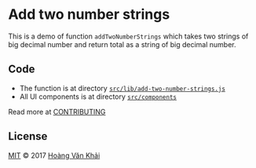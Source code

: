 # Add two number strings

This is a demo of function `addTwoNumberStrings` which takes two strings of big decimal number and return total as a string of big decimal number.

## Code

* The function is at directory [`src/lib/add-two-number-strings.js`](./src/lib/add-two-number-strings.js)
* All UI components is at directory [`src/components`]('./src/components')

Read more at [CONTRIBUTING](./CONTRIBUTING.md)

## License

[MIT](./LICENSE.md) © 2017 [Hoàng Văn Khải](https://github.com/KSXGitHub)
